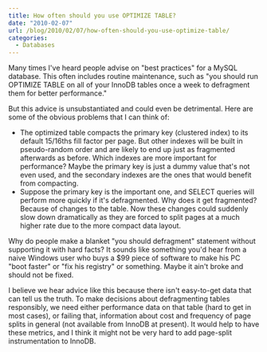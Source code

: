 ```yaml
---
title: How often should you use OPTIMIZE TABLE?
date: "2010-02-07"
url: /blog/2010/02/07/how-often-should-you-use-optimize-table/
categories:
  - Databases
---
```

Many times I've heard people advise on "best practices" for a MySQL database. This often includes routine maintenance, such as "you should run OPTIMIZE TABLE on all of your InnoDB tables once a week to defragment them for better performance."

But this advice is unsubstantiated and could even be detrimental. Here are some of the obvious problems that I can think of:

*   The optimized table compacts the primary key (clustered index) to its default 15/16ths fill factor per page. But other indexes will be built in pseudo-random order and are likely to end up just as fragmented afterwards as before. Which indexes are more important for performance? Maybe the primary key is just a dummy value that's not even used, and the secondary indexes are the ones that would benefit from compacting.
*   Suppose the primary key is the important one, and SELECT queries will perform more quickly if it's defragmented. Why does it get fragmented? Because of changes to the table. Now these changes could suddenly slow down dramatically as they are forced to split pages at a much higher rate due to the more compact data layout.

Why do people make a blanket "you should defragment" statement without supporting it with hard facts? It sounds like something you'd hear from a naive Windows user who buys a $99 piece of software to make his PC "boot faster" or "fix his registry" or something. Maybe it ain't broke and should not be fixed.

I believe we hear advice like this because there isn't easy-to-get data that can tell us the truth. To make decisions about defragmenting tables responsibly, we need either performance data on that table (hard to get in most cases), or failing that, information about cost and frequency of page splits in general (not available from InnoDB at present). It would help to have these metrics, and I think it might not be very hard to add page-split instrumentation to InnoDB.
